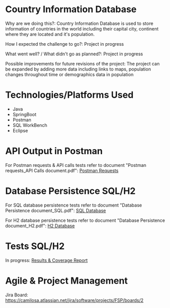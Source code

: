 # Country Information Database

Why are we doing this?:
Country Information Database is used to store information of countries in the world including their capital city, continent where they are located and it's population.

How I expected the challenge to go?:
Project in progress

What went well? / What didn't go as planned?:
Project in progress

Possible improvements for future revisions of the project:
The project can be expanded by adding more data including links to maps, population changes throughout time or demographics data in population

# Technologies/Platforms Used

- Java
- SpringBoot
- Postman
- SQL WorkBench
- Eclipse

# API Output in Postman

For Postman requests & API calls tests refer to document "Postman requests_API Calls document.pdf": [Postman Requests](docs/)

# Database Persistence SQL/H2

For SQL database persistence tests refer to document "Database Persistence document_SQL.pdf": [SQL Database](docs/)

For H2 database persistence tests refer to document "Database Persistence document_H2.pdf": [H2 Database](docs/)

# Tests SQL/H2

In progress: [Results & Coverage Report](docs/) 

# Agile & Project Management

Jira Board: https://camilosa.atlassian.net/jira/software/projects/FSP/boards/2
